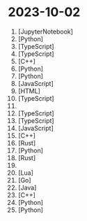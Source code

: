 # 2023-10-02

1. [](https://github.comundefined "Enable Next-Gen Large Language Model Applications. Join our Discord: https://discord.gg/pAbnFJrkgZ") [JupyterNotebook]
2. [](https://github.comundefined "Reference implementation of Mistral AI 7B v0.1 model.") [Python]
3. [](https://github.comundefined "🔥 🔥 🔥 Open Source JIRA, Linear and Height Alternative. Plane helps you track your issues, epics, and product roadmaps in the simplest way possible.") [TypeScript]
4. [](https://github.comundefined "freeCodeCamp.org's open-source codebase and curriculum. Learn to code for free.") [TypeScript]
5. [](https://github.comundefined "Bitcoin Core integration/staging tree") [C++]
6. [](https://github.comundefined "Generative Gaussian Splatting for Efficient 3D Content Creation") [Python]
7. [](https://github.comundefined "Experience macOS just like before") [Python]
8. [](https://github.comundefined "Algorithms and Data Structures implemented in JavaScript for beginners, following best practices.") [JavaScript]
9. [](https://github.comundefined "Source Code for Sigma Web Development Course") [HTML]
10. [](https://github.comundefined "Build like a team of hundreds_") [TypeScript]
11. [](https://github.comundefined "📚 Freely available programming books") 
12. [](https://github.comundefined "Quill - A Modern SaaS-Platform Built With Next.js 13") [TypeScript]
13. [](https://github.comundefined "Beautifully designed components built with Radix UI and Tailwind CSS.") [TypeScript]
14. [](https://github.comundefined "The open-source repo for docs.github.com") [JavaScript]
15. [](https://github.comundefined "A JavaScript engine optimized for running React Native.") [C++]
16. [](https://github.comundefined "A stack-based array programming language") [Rust]
17. [](https://github.comundefined "Stable Diffusion with Core ML on Apple Silicon") [Python]
18. [](https://github.comundefined "An open source payments switch written in Rust to make payments fast, reliable and affordable") [Rust]
19. [](https://github.comundefined "Curated list of project-based tutorials") 
20. [](https://github.comundefined "Lightweight yet powerful formatter plugin for Neovim") [Lua]
21. [](https://github.comundefined "A language for writing HTML user interfaces in Go.") [Go]
22. [](https://github.comundefined "All Algorithms implemented in Java") [Java]
23. [](https://github.comundefined "qBittorrent BitTorrent client") [C++]
24. [](https://github.comundefined "A tool for checking the security hardening options of the Linux kernel") [Python]
25. [](https://github.comundefined "openpilot is an open source driver assistance system. openpilot performs the functions of Automated Lane Centering and Adaptive Cruise Control for 250+ supported car makes and models.") [Python]
